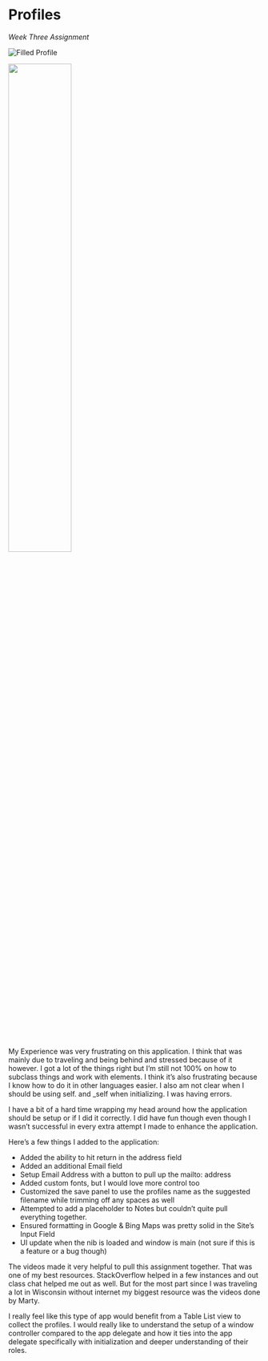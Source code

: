Profiles
=========

_Week Three Assignment_

![Filled Profile](http://cl.ly/image/1z290b0r2c2j/Screen%20Shot%202014-07-31%20at%2012.05.30%20AM.png)

<img src="http://cl.ly/image/1z290b0r2c2j/Screen%20Shot%202014-07-31%20at%2012.05.30%20AM.png" width="50%" />

My Experience was very frustrating on this application. I think that was mainly due to traveling and being behind and stressed because of it however. I got a lot of the things right but I’m still not 100% on how to subclass things and work with elements. I think it’s also frustrating because I know how to do it in other languages easier. I also am not clear when I should be using self. and _self when initializing. I was having errors. 

I have a bit of a hard time wrapping my head around how the application should be setup or if I did it correctly. I did have fun though even though I wasn’t successful in every extra attempt I made to enhance the application.

Here’s a few things I added to the application:

* Added the ability to hit return in the address field
* Added an additional Email field
* Setup Email Address with a button to pull up the mailto: address
* Added custom fonts, but I would love more control too
* Customized the save panel to use the profiles name as the suggested filename while trimming off any spaces as well
* Attempted to add a placeholder to Notes but couldn’t quite pull everything together.
* Ensured formatting in Google & Bing Maps was pretty solid in the Site’s Input Field
* UI update when the nib is loaded and window is main (not sure if this is a feature or a bug though)

The videos made it very helpful to pull this assignment together. That was one of my best resources. StackOverflow helped in a few instances and out class chat helped me out as well. But for the most part since I was traveling a lot in Wisconsin without internet my biggest resource was the videos done by Marty.

I really feel like this type of app would benefit from a Table List view to collect the profiles.  I would really like to understand the setup of a window controller compared to the app delegate and how it ties into the app delegate specifically with initialization and deeper understanding of their roles.